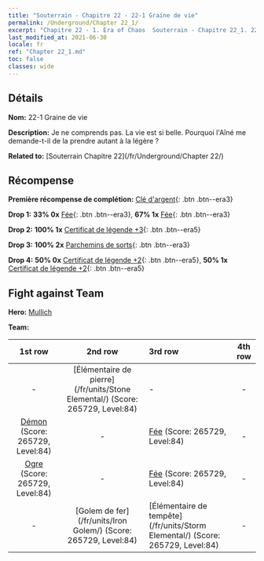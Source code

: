 ```yaml
---
title: "Souterrain - Chapitre 22 - 22-1 Graine de vie"
permalink: /Underground/Chapter 22_1/
excerpt: "Chapitre 22 - 1. Era of Chaos  Souterrain - Chapitre 22_1. 22-1 Graine de vie"
last_modified_at: 2021-06-30
locale: fr
ref: "Chapter 22_1.md"
toc: false
classes: wide
---
```


## Détails

 **Nom:** 22-1 Graine de vie

 **Description:** Je ne comprends pas. La vie est si belle. Pourquoi l'Aîné me demande-t-il de la prendre autant à la légère ?

 **Related to:** [Souterrain Chapitre 22](/fr/Underground/Chapter 22/)

## Récompense

 **Première récompense de complétion:** [Clé d'argent](/ItemsFR/con_693/){: .btn .btn--era3}

 **Drop 1:** **33% 0x** [Fée](/ItemsFR/unt_262/){: .btn .btn--era3}, **67% 1x** [Fée](/ItemsFR/unt_262/){: .btn .btn--era3}

 **Drop 2:** **100% 1x** [Certificat de légende +3](/ItemsFR/mat_88/){: .btn .btn--era5}

 **Drop 3:** **100% 2x** [Parchemins de sorts](/ItemsFR/con_694/){: .btn .btn--era3}

 **Drop 4:** **50% 0x** [Certificat de légende +2](/ItemsFR/mat_81/){: .btn .btn--era5}, **50% 1x** [Certificat de légende +2](/ItemsFR/mat_81/){: .btn .btn--era5}


## Fight against Team
 **Hero:** [Mullich](/fr/heroes/Mullich/)

 **Team:**


  | 1st row | 2nd row | 3rd row | 4th row |
  |:----:|:----:|:----|:----:|
  | - | [Élémentaire de pierre](/fr/units/Stone Elemental/) (Score: 265729, Level:84)  | - | - |
  | [Démon](/fr/units/Demon/) (Score: 265729, Level:84)  | - | [Fée](/fr/units/Sprite/) (Score: 265729, Level:84)  | - |
  | [Ogre](/fr/units/Ogre/) (Score: 265729, Level:84)  | - | [Fée](/fr/units/Sprite/) (Score: 265729, Level:84)  | - |
  | - | [Golem de fer](/fr/units/Iron Golem/) (Score: 265729, Level:84)  | [Élémentaire de tempête](/fr/units/Storm Elemental/) (Score: 265729, Level:84)  | - |


